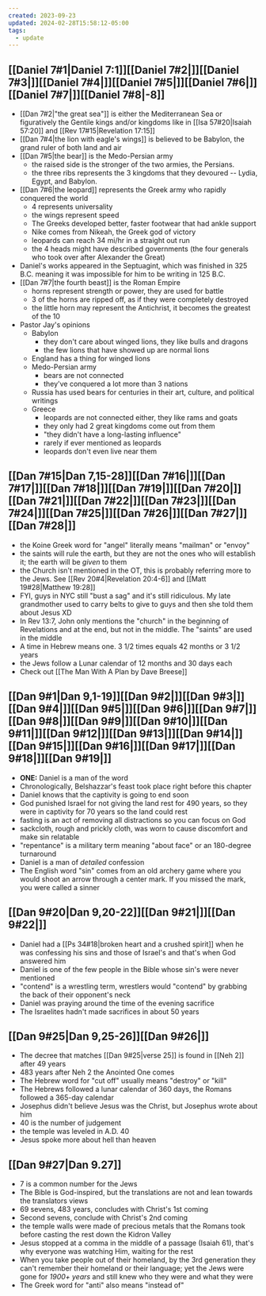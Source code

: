 ```yaml
---
created: 2023-09-23
updated: 2024-02-28T15:58:12-05:00
tags:
  - update
---
```

## [[Daniel 7#1|Daniel 7:1]][[Daniel 7#2|]][[Daniel 7#3|]][[Daniel 7#4|]][[Daniel 7#5|]][[Daniel 7#6|]][[Daniel 7#7|]][[Daniel 7#8|-8]]
- [[Dan 7#2|"the great sea"]] is either the Mediterranean Sea or figuratively the Gentile kings and/or kingdoms like in [[Isa 57#20|Isaiah 57:20]] and [[Rev 17#15|Revelation 17:15]]
- [[Dan 7#4|the lion with eagle's wings]] is believed to be Babylon, the grand ruler of both land and air
- [[Dan 7#5|the bear]] is the Medo-Persian army
	- the raised side is the stronger of the two armies, the Persians.
	- the three ribs represents the 3 kingdoms that they devoured -- Lydia, Egypt, and Babylon.
- [[Dan 7#6|the leopard]] represents the Greek army who rapidly conquered the world
	- 4 represents universality
	- the wings represent speed
	- The Greeks developed better, faster footwear that had ankle support
	- Nike comes from Nikeah, the Greek god of victory
	- leopards can reach 34 mi/hr in a straight out run
	- the 4 heads might have described governments (the four generals who took over after Alexander the Great)
- Daniel's works appeared in the Septuagint, which was finished in 325 B.C. meaning it was impossible for him to be writing in 125 B.C.
- [[Dan 7#7|the fourth beast]] is the Roman Empire
	- horns represent strength or power, they are used for battle
	- 3 of the horns are ripped off, as if they were completely destroyed
	- the little horn may represent the Antichrist, it becomes the greatest of the 10
- Pastor Jay's opinions
	- Babylon
		- they don't care about winged lions, they like bulls and dragons
		- the few lions that have showed up are normal lions
	- England has a thing for winged lions
	- Medo-Persian army
		- bears are not connected
		- they've conquered a lot more than 3 nations
	- Russia has used bears for centuries in their art, culture, and political writings
	- Greece
		- leopards are not connected either, they like rams and goats
		- they only had 2 great kingdoms come out from them
		- "they didn't have a long-lasting influence"
		- rarely if ever mentioned as leopards
		- leopards don't even live near them
## [[Dan 7#15|Dan 7,15-28]][[Dan 7#16|]][[Dan 7#17|]][[Dan 7#18|]][[Dan 7#19|]][[Dan 7#20|]][[Dan 7#21|]][[Dan 7#22|]][[Dan 7#23|]][[Dan 7#24|]][[Dan 7#25|]][[Dan 7#26|]][[Dan 7#27|]][[Dan 7#28|]]
- the Koine Greek word for "angel" literally means "mailman" or "envoy"
- the saints will rule the earth, but they are not the ones who will establish it; the earth will be *given* to them
- the Church isn't mentioned in the OT, this is probably referring more to the Jews. See [[Rev 20#4|Revelation 20:4-6]] and [[Matt 19#28|Matthew 19:28]]
- FYI, guys in NYC still "bust a sag" and it's still ridiculous. My late grandmother used to carry belts to give to guys and then she told them about Jesus XD
- In Rev 13:7, John only mentions the "church" in the beginning of Revelations and at the end, but not in the middle. The "saints" are used in the middle
- A time in Hebrew means one. 3 1/2 times equals 42 months or 3 1/2 years
- the Jews follow a Lunar calendar of 12 months and 30 days each
- Check out [[The Man With A Plan by Dave Breese]]
## [[Dan 9#1|Dan 9,1-19]][[Dan 9#2|]][[Dan 9#3|]][[Dan 9#4|]][[Dan 9#5|]][[Dan 9#6|]][[Dan 9#7|]][[Dan 9#8|]][[Dan 9#9|]][[Dan 9#10|]][[Dan 9#11|]][[Dan 9#12|]][[Dan 9#13|]][[Dan 9#14|]][[Dan 9#15|]][[Dan 9#16|]][[Dan 9#17|]][[Dan 9#18|]][[Dan 9#19|]]
- **ONE:** Daniel is a man of the word
- Chronologically, Belshazzar's feast took place right before this chapter
- Daniel knows that the captivity is going to end soon
- God punished Israel for not giving the land rest for 490 years, so they were in captivity for 70 years so the land could rest
- fasting is an act of removing all distractions so you can focus on God
- sackcloth, rough and prickly cloth, was worn to cause discomfort and make sin relatable
- "repentance" is a military term meaning "about face" or an 180-degree turnaround
- Daniel is a man of *detailed* confession
- The English word "sin" comes from an old archery game where you would shoot an arrow through a center mark. If you missed the mark, you were called a sinner
## [[Dan 9#20|Dan 9,20-22]][[Dan 9#21|]][[Dan 9#22|]]
- Daniel had a [[Ps 34#18|broken heart and a crushed spirit]] when he was confessing his sins and those of Israel's and that's when God answered him
- Daniel is one of the few people in the Bible whose sin's were never mentioned
- "contend" is a wrestling term, wrestlers would "contend" by grabbing the back of their opponent's neck
- Daniel was praying around the time of the evening sacrifice
- The Israelites hadn't made sacrifices in about 50 years
## [[Dan 9#25|Dan 9,25-26]][[Dan 9#26|]]
- The decree that matches [[Dan 9#25|verse 25]] is found in [[Neh 2]] after 49 years
- 483 years after Neh 2 the Anointed One comes
- The Hebrew word for "cut off" usually means "destroy" or "kill"
- The Hebrews followed a lunar calendar of 360 days, the Romans followed a 365-day calendar
- Josephus didn't believe Jesus was the Christ, but Josephus wrote about him
- 40 is the number of judgement
- the temple was leveled in A.D. 40
- Jesus spoke more about hell than heaven
## [[Dan 9#27|Dan 9.27]]
- 7 is a common number for the Jews
- The Bible is God-inspired, but the translations are not and lean towards the translators views
- 69 sevens, 483 years, concludes with Christ's 1st coming
- Second sevens, conclude with Christ's 2nd coming
- the temple walls were made of precious metals that the Romans took before casting the rest down the Kidron Valley
- Jesus stopped at a comma in the middle of a passage (Isaiah 61), that's why everyone was watching Him, waiting for the rest
- When you take people out of their homeland, by the 3rd generation they can't remember their homeland or their language; yet the Jews were gone for *1900+ years* and still knew who they were and what they were
- The Greek word for "anti" also means "instead of"
